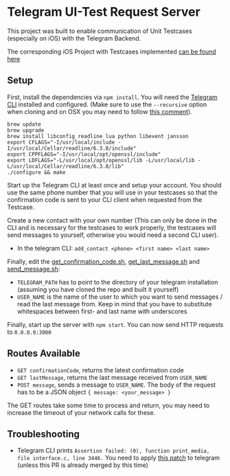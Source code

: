 # Telegram UI-Test Request Server

This project was built to enable communication of Unit Testcases (especially on iOS) with the Telegram Backend.

The corresponding iOS Project with Testcases implemented [can be found here](https://github.com/iv-mexx/Telegram)

## Setup

First, install the dependencies via `npm install`.
You will need the [Telegram CLI](https://github.com/vysheng/tg) installed and configured. (Make sure to use the `--recursive` option when cloning and on OSX you may need to follow [this comment](https://github.com/vysheng/tg/issues/811#issuecomment-157707009)).

```
brew update
brew upgrade
brew install libconfig readline lua python libevent jansson
export CFLAGS="-I/usr/local/include -I/usr/local/Cellar/readline/6.3.8/include"
export CPPFLAGS="-I/usr/local/opt/openssl/include"
export LDFLAGS="-L/usr/local/opt/openssl/lib -L/usr/local/lib -L/usr/local/Cellar/readline/6.3.8/lib"
./configure && make
```

Start up the Telegram CLI at least once and setup your account. You should use the same phone number that you will use in your testcases so that the confirmation code is sent to your CLI client when requested from the Testcase. 

Create a new contact with your own number (This can only be done in the CLI and is necessary for the testcases to work properly, the testcases will send messages to yourself, otherwise you would need a second CLI user).

* In the telegram CLI: `add_contact <phone> <first name> <last name>`

Finally, edit the [get_confirmation_code.sh](get_confirmation_code.sh), [get_last_message.sh](get_last_message.sh) and [send_message.sh](send_message.sh): 
* `TELEGRAM_PATH` has to point to the directory of your telegram installation (assuming you have cloned the repo and built it yourself)
* `USER_NAME` is the name of the user to which you want to send messages / read the last message from. Keep in mind that you have to substitute whitespaces between first- and last name with underscores

Finally, start up the server with `npm start`. You can now send HTTP requests to `0.0.0.0:3000`

## Routes Available

* `GET confirmationCode`, returns the latest confirmation code
* `GET lastMessage`, returns the last message received from `USER_NAME`
* `POST message`, sends a message to `USER_NAME`. The body of the request has to be a JSON object `{ message: <your_message> }`

The GET routes take some time to process and return, you may need to increase the timeout of your network calls for these.

## Troubleshooting

*  Telegram CLI prints `Assertion failed: (0), function print_media, file interface.c, line 3446.`
  You need to apply [this patch](https://github.com/vysheng/tg/pull/920/files) to telegram (unless this PR is already merged by this time)